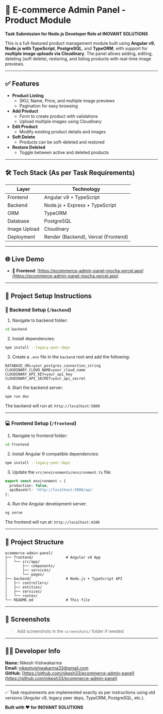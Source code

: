 # 🛒 E-commerce Admin Panel - Product Module

**Task Submission for Node.js Developer Role at INOVANT SOLUTIONS**

This is a full-featured product management module built using **Angular v9**, **Node.js with TypeScript**, **PostgreSQL**, and **TypeORM**, with support for **multiple image uploads via Cloudinary**. The panel allows adding, editing, deleting (soft delete), restoring, and listing products with real-time image previews.

---

## ✅ Features

- **Product Listing**
  - SKU, Name, Price, and multiple image previews
  - Pagination for easy browsing
- **Add Product**
  - Form to create product with validations
  - Upload multiple images using Cloudinary
- **Edit Product**
  - Modify existing product details and images
- **Soft Delete**
  - Products can be soft-deleted and restored
- **Restore Deleted**
  - Toggle between active and deleted products

---

## 🛠 Tech Stack (As per Task Requirements)

| Layer        | Technology                     |
|--------------|--------------------------------|
| Frontend     | Angular v9 + TypeScript        |
| Backend      | Node.js + Express + TypeScript |
| ORM          | TypeORM                        |
| Database     | PostgreSQL                     |
| Image Upload | Cloudinary                     |
| Deployment   | Render (Backend), Vercel (Frontend) |

---

## 🌐 Live Demo

- 🔗 **Frontend**: [https://ecommerce-admin-panel-mocha.vercel.app](https://ecommerce-admin-panel-mocha.vercel.app)
---

## 🚀 Project Setup Instructions

### 🔧 Backend Setup (`/backend`)

1. Navigate to backend folder:

```bash
cd backend
```

2. Install dependencies:

```bash
npm install --legacy-peer-deps
```

3. Create a `.env` file in the `backend` root and add the following:

```env
DATABASE_URL=your_postgres_connection_string
CLOUDINARY_CLOUD_NAME=your_cloud_name
CLOUDINARY_API_KEY=your_api_key
CLOUDINARY_API_SECRET=your_api_secret
```

4. Start the backend server:

```bash
npm run dev
```

The backend will run at: `http://localhost:5000`

---

### 💻 Frontend Setup (`/frontend`)

1. Navigate to frontend folder:

```bash
cd frontend
```

2. Install Angular 9 compatible dependencies:

```bash
npm install --legacy-peer-deps
```

3. Update the `src/environments/environment.ts` file:

```ts
export const environment = {
  production: false,
  apiBaseUrl: 'http://localhost:5000/api'
};
```

4. Run the Angular development server:

```bash
ng serve
```

The frontend will run at: `http://localhost:4200`

---

## 📁 Project Structure

```
ecommerce-admin-panel/
├── frontend/               # Angular v9 App
│   └── src/app/
│       ├── components/
│       ├── services/
│       └── pages/
├── backend/                # Node.js + TypeScript API
│   ├── controllers/
│   ├── entities/
│   ├── services/
│   └── routes/
└── README.md               # This file
```

---

## 📸 Screenshots

> Add screenshots in the `screenshots/` folder if needed

---

## 🧑‍💻 Developer Info

**Name:** Nikesh Vishwakarma  
**Email:** nikeshvishwakarma33@gmail.com  
**GitHub:** [https://github.com/nikesh33/ecommerce-admin-panel](https://github.com/nikesh33/ecommerce-admin-panel)

---

✅ Task requirements are implemented exactly as per instructions using old versions (Angular v9, legacy peer deps, TypeORM, PostgreSQL, etc.).

**Built with ❤️ for INOVANT SOLUTIONS**